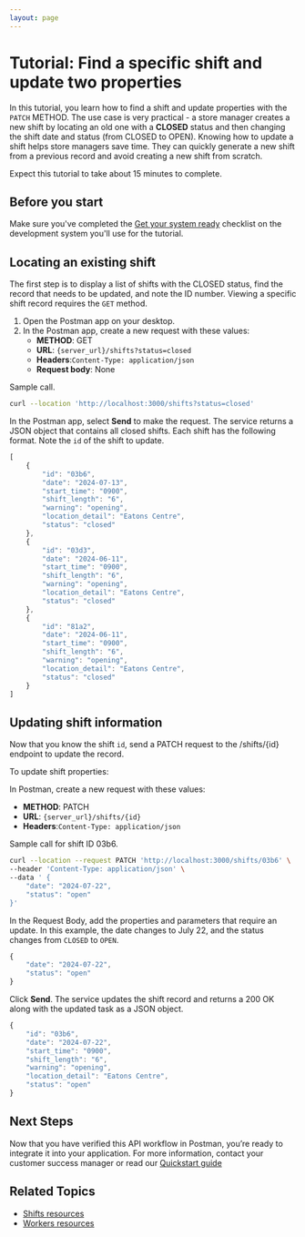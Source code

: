 ```yaml
---
layout: page
---
```


# Tutorial: Find a specific shift and update two properties

In this tutorial, you learn how to find a shift and update properties with the `PATCH` METHOD. The use case is very practical - a store manager creates a new shift by locating an old one with a **CLOSED** status and then changing the shift date and status (from CLOSED to OPEN). Knowing how to update a shift helps store managers save time. They can quickly generate a new shift from a previous record and avoid creating a new shift from scratch.

Expect this tutorial to take about 15 minutes to complete.

## Before you start

Make sure you've completed the [Get your system ready](before-you-start-a-tutorial) checklist on the development system you'll use for the tutorial.

## Locating an existing shift

The first step is to display a list of shifts with the CLOSED status, find the record that needs to be updated, and note the ID number. Viewing a specific shift record requires the `GET` method.

1. Open the Postman app on your desktop.
1. In the Postman app, create a new request with these values:
    * **METHOD**: GET
    * **URL**: `{server_url}/shifts?status=closed`
    * **Headers**:`Content-Type: application/json`
    * **Request body**: None

Sample call.
```bash
curl --location 'http://localhost:3000/shifts?status=closed'
```

In the Postman app, select **Send** to make the request. The service returns a JSON object that contains all closed shifts. Each shift has the following format. Note the `id` of the shift to update.

```js
[
    {
        "id": "03b6",
        "date": "2024-07-13",
        "start_time": "0900",
        "shift_length": "6",
        "warning": "opening",
        "location_detail": "Eatons Centre",
        "status": "closed"
    },
    {
        "id": "03d3",
        "date": "2024-06-11",
        "start_time": "0900",
        "shift_length": "6",
        "warning": "opening",
        "location_detail": "Eatons Centre",
        "status": "closed"
    },
    {
        "id": "81a2",
        "date": "2024-06-11",
        "start_time": "0900",
        "shift_length": "6",
        "warning": "opening",
        "location_detail": "Eatons Centre",
        "status": "closed"
    }
]
```

## Updating shift information

Now that you know the shift `id`, send a PATCH request to the /shifts/{id} endpoint to update the record.

To update shift properties:

In Postman, create a new request with these values:

* **METHOD**: PATCH
* **URL**: `{server_url}/shifts/{id}`
* **Headers**:`Content-Type: application/json`

Sample call for shift ID 03b6.
```bash
curl --location --request PATCH 'http://localhost:3000/shifts/03b6' \
--header 'Content-Type: application/json' \
--data ' {
    "date": "2024-07-22",
    "status": "open"
}'
```

In the Request Body, add the properties and parameters that require an update. In this example, the date changes to July 22, and the status changes from `CLOSED` to `OPEN`.

```js
{
    "date": "2024-07-22",
    "status": "open"
}
```

Click **Send**. The service updates the shift record and returns a 200 OK along with the updated task as a JSON object.

```js
{
    "id": "03b6",
    "date": "2024-07-22",
    "start_time": "0900",
    "shift_length": "6",
    "warning": "opening",
    "location_detail": "Eatons Centre",
    "status": "open"
}
 ```

## Next Steps

Now that you have verified this API workflow in Postman, you’re ready to integrate it into your application. For more information, contact your customer success manager or read our
 [Quickstart guide](../api/quickstart_working.md)

## Related Topics

* [Shifts resources](../api/shifts-resources.md)
* [Workers resources](../api/workers-resources.md)